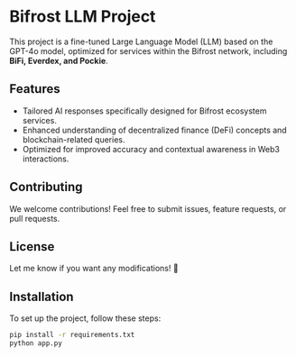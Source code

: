 # Bifrost LLM Project

This project is a fine-tuned Large Language Model (LLM) based on the GPT-4o model, optimized for services within the Bifrost network, including **BiFi, Everdex, and Pockie**.  

## Features
- Tailored AI responses specifically designed for Bifrost ecosystem services.
- Enhanced understanding of decentralized finance (DeFi) concepts and blockchain-related queries.
- Optimized for improved accuracy and contextual awareness in Web3 interactions.

## Contributing
We welcome contributions! Feel free to submit issues, feature requests, or pull requests.

## License
Let me know if you want any modifications! 🚀

## Installation
To set up the project, follow these steps:

```sh
pip install -r requirements.txt
python app.py

